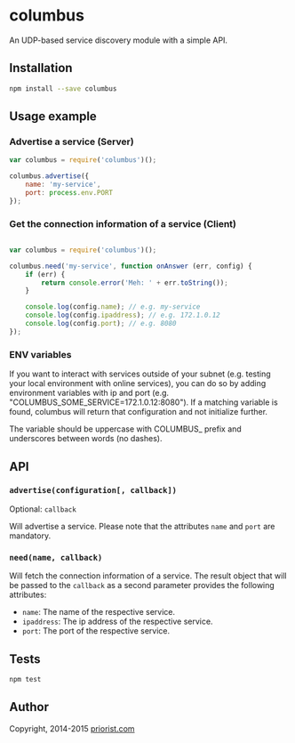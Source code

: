 # columbus

An UDP-based service discovery module with a simple API.

## Installation

```sh
npm install --save columbus
```

## Usage example

### Advertise a service (Server)

```js
var columbus = require('columbus')();

columbus.advertise({
    name: 'my-service',
    port: process.env.PORT
});

```

### Get the connection information of a service (Client)

```js

var columbus = require('columbus')();

columbus.need('my-service', function onAnswer (err, config) {
    if (err) {
        return console.error('Meh: ' + err.toString());
    }

    console.log(config.name); // e.g. my-service
    console.log(config.ipaddress); // e.g. 172.1.0.12
    console.log(config.port); // e.g. 8080
});

```

### ENV variables

If you want to interact with services outside of your subnet (e.g. testing your local environment with online services), you can do so by adding environment variables with ip and port (e.g. "COLUMBUS_SOME_SERVICE=172.1.0.12:8080"). If a matching variable is found, columbus will return that configuration and not initialize further.

The variable should be uppercase with COLUMBUS_ prefix and underscores between words (no dashes).


## API

### `advertise(configuration[, callback])`

Optional: `callback`

Will advertise a service. Please note that the attributes `name` and `port` are mandatory.

### `need(name, callback)`

Will fetch the connection information of a service. The result object that will be passed to the `callback` as a second parameter
provides the following attributes:

  * `name`: The name of the respective service.
  * `ipaddress`: The ip address of the respective service.
  * `port`: The port of the respective service.

## Tests

```sh
npm test
```

## Author

Copyright, 2014-2015 [priorist.com](http://priorist.com)
